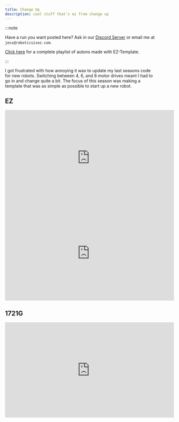 ```yaml
---
title: Change Up
description: cool stuff that's ez from change up
---
```


:::note

Have a run you want posted here?  Ask in our [Discord Server](https://discord.gg/EHjXBcK2Gy) or email me at `jess@roboticsisez.com`.  

[Click here](https://www.youtube.com/playlist?list=PLyZbi14KopZK70GTSD5NpygoAcM2_ls7T) for a complete playlist of autons made with EZ-Template.  

:::

I got frustrated with how annoying it was to update my last seasons code for new robots.  Switching between 4, 6, and 8 motor drives meant I had to go in and change quite a bit.  The focus of this season was making a template that was as simple as possible to start up a new robot.  

## EZ
<iframe width="560" height="315" src="https://www.youtube.com/embed/NBjzGbJT9CI?si=3Ddl56RJAztPfKJo" title="YouTube video player" frameborder="0" allow="accelerometer; autoplay; clipboard-write; encrypted-media; gyroscope; picture-in-picture; web-share" referrerpolicy="strict-origin-when-cross-origin" allowfullscreen></iframe>  
<iframe width="560" height="315" src="https://www.youtube.com/embed/B7c5HegU7BA?si=QTRTxQxkOHP72Njc" title="YouTube video player" frameborder="0" allow="accelerometer; autoplay; clipboard-write; encrypted-media; gyroscope; picture-in-picture; web-share" referrerpolicy="strict-origin-when-cross-origin" allowfullscreen></iframe>  

## 1721G
<iframe width="560" height="315" src="https://www.youtube.com/embed/Bc-RtcTVzz8?si=PCzgVP9W0x2T8aS8" title="YouTube video player" frameborder="0" allow="accelerometer; autoplay; clipboard-write; encrypted-media; gyroscope; picture-in-picture; web-share" referrerpolicy="strict-origin-when-cross-origin" allowfullscreen></iframe>

